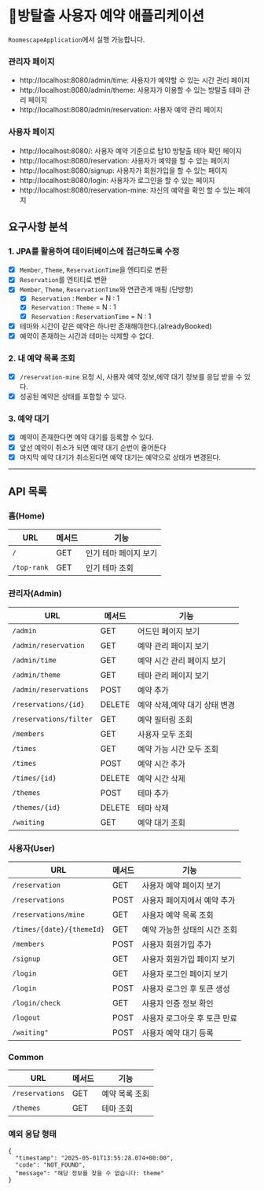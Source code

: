 # 🚪방탈출 사용자 예약 애플리케이션

`RoomescapeApplication`에서 실행 가능합니다.

### 관리자 페이지

* http://localhost:8080/admin/time: 사용자가 예약할 수 있는 시간 관리 페이지
* http://localhost:8080/admin/theme: 사용자가 이용할 수 있는 방탈출 테마 관리 페이지
* http://localhost:8080/admin/reservation: 사용자 예약 관리 페이지

### 사용자 페이지

* http://localhost:8080/: 사용자 예약 기준으로 탑10 방탈출 테마 확인 페이지
* http://localhost:8080/reservation: 사용자가 예약을 할 수 있는 페이지
* http://localhost:8080/signup: 사용자가 회원가입을 할 수 있는 페이지
* http://localhost:8080/login: 사용자가 로그인을 할 수 있는 페이지
* http://localhost:8080/reservation-mine: 자신의 예약을 확인 할 수 있는 페이지

## 요구사항 분석

### 1. JPA를 활용하여 데이터베이스에 접근하도록 수정

- [x] `Member`, `Theme`, `ReservationTime`을 엔티티로 변환
- [x] `Reservation`를 엔티티로 변환
- [x] `Member`, `Theme`, `ReservationTime`와 연관관계 매핑 (단방향)
    - [x] `Reservation` : `Member` = N : 1
    - [x] `Reservation` : `Theme` = N : 1
    - [x] `Reservation` : `ReservationTime` = N : 1
- [x] 테마와 시간이 같은 예약은 하나만 존재해야한다.(alreadyBooked)
- [x] 예약이 존재하는 시간과 테마는 삭제할 수 없다.

### 2. 내 예약 목록 조회

- [x] `/reservation-mine` 요청 시, 사용자 예약 정보,에약 대기 정보를 응답 받을 수 있다.
- [x] 성공된 예약은 상태를 포함할 수 있다.

### 3. 예약 대기

- [x] 예약이 존재한다면 예약 대기를 등록할 수 있다.
- [x] 앞선 예약이 취소가 되면 예약 대기 순번이 줄어든다
- [x] 마지막 예약 대기가 취소된다면 예약 대기는 예약으로 상태가 변경된다.

---

## API 목록

### 홈(Home)

| URL         | 메서드 | 기능           |
|-------------|-----|--------------|
| `/`         | GET | 인기 테마 페이지 보기 |
| `/top-rank` | GET | 인기 테마 조회     |

### 관리자(Admin)

| URL                    | 메서드    | 기능                |
|------------------------|--------|-------------------|
| `/admin`               | GET    | 어드민 페이지 보기        |
| `/admin/reservation`   | GET    | 예약 관리 페이지 보기      |
| `/admin/time`          | GET    | 예약 시간 관리 페이지 보기   |
| `/admin/theme`         | GET    | 테마 관리 페이지 보기      |
| `/admin/reservations`  | POST   | 예약 추가             |
| `/reservations/{id}`   | DELETE | 예약 삭제,예약 대기 상태 변경 |
| `/reservations/filter` | GET    | 예약 필터링 조회         |
| `/members`             | GET    | 사용자 모두 조회         |
| `/times`               | GET    | 예약 가능 시간 모두 조회    |
| `/times`               | POST   | 예약 시간 추가          |
| `/times/{id}`          | DELETE | 예약 시간 삭제          |
| `/themes`              | POST   | 테마 추가             |
| `/themes/{id}`         | DELETE | 테마 삭제             |
| `/waiting`             | GET    | 예약 대기 조회          |

### 사용자(User)

| URL                        | 메서드  | 기능               |
|----------------------------|------|------------------|
| `/reservation`             | GET  | 사용자 예약 페이지 보기    |
| `/reservations`            | POST | 사용자 페이지에서 예약 추가  |
| `/reservations/mine`       | GET  | 사용자 예약 목록 조회     |
| `/times/{date}/{themeId}`  | GET  | 예약 가능한 상태의 시간 조회 |
| `/members`                 | POST | 사용자 회원가입 추가      |
| `/signup`                  | GET  | 사용자 회원가입 페이지 보기  |
| `/login`                   | GET  | 사용자 로그인 페이지 보기   |
| `/login`                   | POST | 사용자 로그인 후 토큰 생성  |
| `/login/check`             | GET  | 사용자 인증 정보 확인     |
| `/logout`                  | POST | 사용자 로그아웃 후 토큰 만료 |
| `/waiting"`                | POST | 사용자 예약 대기 등록     |

### Common

| URL             | 메서드 | 기능       |
|-----------------|-----|----------|
| `/reservations` | GET | 예약 목록 조회 |
| `/themes`       | GET | 테마 조회    |

### 예외 응답 형태

```
{
  "timestamp": "2025-05-01T13:55:28.074+00:00",
  "code": "NOT_FOUND",
  "message": "해당 정보를 찾을 수 없습니다: theme"
}
```
